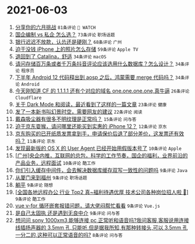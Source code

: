 # 2021-06-03

1. [分享你的六月挑战](https://www.v2ex.com/t/781018) `81条评论` ` WATCH`
1. [国企编制 vs 私企 怎么选？](https://www.v2ex.com/t/781021) `73条评论` `职场话题`
1. [银行迟迟不放款，认怂还是硬刚？](https://www.v2ex.com/t/781045) `68条评论` `广州`
1. [迫于没钱 iPhone 上的照片怎么存储](https://www.v2ex.com/t/781028) `59条评论` `Apple TV`
1. [退回到了 Catalina，舒适](https://www.v2ex.com/t/781129) `34条评论` `macOS`
1. [请问存储百万条或者千万条抖音评论应该选用什么数据库？怎么设计？](https://www.v2ex.com/t/781032) `34条评论` `程序员`
1. [下半年 Android 12 代码释出到 aosp 之后，鸿蒙需要 merge 代码吗？](https://www.v2ex.com/t/781088) `34条评论` `Android`
1. [今天刚知道 CF 的 1.1.1.1 还有个对应的域名 one.one.one.one,真牛逼](https://www.v2ex.com/t/781140) `26条评论` `Cloudflare`
1. [关于 Dark Mode 和阅读，最近看到了这样的一篇文章](https://www.v2ex.com/t/781158) `23条评论` `健康`
1. [发了一本新书叫幻景时空，需要网友的建议](https://www.v2ex.com/t/781173) `22条评论` `阅读`
1. [戴森吸尘器有很多不明纹理是正常吗？](https://www.v2ex.com/t/781073) `15条评论` `问与答`
1. [迫于京东耍猴，请问哪里还能买到实惠的 iPhone 12？](https://www.v2ex.com/t/781054) `12条评论` `京东`
1. [京东购买的已开纸质发票拿到手，申请保价后退了部分差价，这发票还有效吗？](https://www.v2ex.com/t/781159) `11条评论` `京东`
1. [发现最新版的 OS X 的 User Agent 已经开始用假版本号了](https://www.v2ex.com/t/781154) `10条评论` `Apple`
1. [[广州]央企内推，互联网的总包，科学的工作节奏，国企的福利，业界前沿的产品业务，远程面试](https://www.v2ex.com/t/781044) `10条评论` `酷工作`
1. [你们引入缓存中间件，会去解决数据库缓存双写一致性的问题吗](https://www.v2ex.com/t/781166) `9条评论` `Java`
1. [从厦门来到福州](https://www.v2ex.com/t/781147) `9条评论` `职场话题`
1. [躺平](https://www.v2ex.com/t/781139) `9条评论` `随想`
1. [[全国各地远程办公 行业 Top2 真~福利待遇优厚 技术公司各种岗位招人啦 👏]](https://www.v2ex.com/t/781115) `9条评论` `酷工作`
1. [vue v-for 循环嵌套报错问题，请大佬闷帮忙看看](https://www.v2ex.com/t/781103) `9条评论` `Vue.js`
1. [是自己太固执 还是遇到无良中介](https://www.v2ex.com/t/781052) `9条评论` `问与答`
1. [想问问 sony 1000xm3,能够连接 pc,正常听和语音吗?我问客服,客服说用连接线插扬声器的 3.5mm 孔,只能听.但是据我所知,有那种转接头,可以 3.5mm 孔一分二的,这种可以正常语音的吗?](https://www.v2ex.com/t/781143) `8条评论` `问与答`
